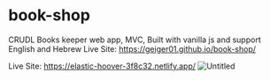 # book-shop
CRUDL Books keeper web app, MVC, Built with vanilla js and support English and Hebrew
Live Site: https://geiger01.github.io/book-shop/

Live Site: https://elastic-hoover-3f8c32.netlify.app/
![Untitled](https://user-images.githubusercontent.com/78149229/127706781-8b97a44c-4330-46df-8537-3af9d99b692f.png)




